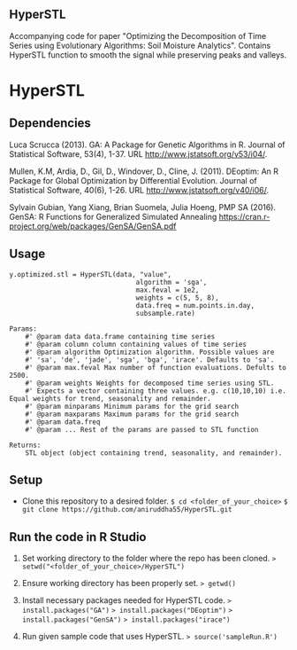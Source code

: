 HyperSTL
---

Accompanying code for paper "Optimizing the Decomposition of Time Series using Evolutionary Algorithms: Soil Moisture Analytics". Contains HyperSTL function to smooth the signal while preserving peaks and valleys.

# HyperSTL

## Dependencies

Luca Scrucca (2013). GA: A Package for Genetic Algorithms in R.
  Journal of Statistical Software, 53(4), 1-37. URL
  http://www.jstatsoft.org/v53/i04/.

Mullen, K.M, Ardia, D., Gil, D., Windover, D., Cline, J. (2011). DEoptim: An R Package for
    Global Optimization by Differential Evolution. Journal of Statistical Software, 40(6), 1-26. URL
    http://www.jstatsoft.org/v40/i06/.

Sylvain Gubian, Yang Xiang, Brian Suomela, Julia Hoeng, PMP SA (2016). GenSA: R Functions for Generalized Simulated Annealing
    https://cran.r-project.org/web/packages/GenSA/GenSA.pdf

## Usage

```
y.optimized.stl = HyperSTL(data, "value", 
                                algorithm = 'sga', 
                                max.feval = 1e2,
                                weights = c(5, 5, 8), 
                                data.freq = num.points.in.day, 
                                subsample.rate)

Params:
    #' @param data data.frame containing time series
    #' @param column column containing values of time series
    #' @param algorithm Optimization algorithm. Possible values are 
    #' 'sa', 'de', 'jade', 'sga', 'bga', 'irace'. Defaults to 'sa'.
    #' @param max.feval Max number of function evaluations. Defults to 2500.
    #' @param weights Weights for decomposed time series using STL. 
    #' Expects a vector containing three values. e.g. c(10,10,10) i.e. Equal weights for trend, seasonality and remainder.
    #' @param minparams Minimum params for the grid search
    #' @param maxparams Maximum params for the grid search
    #' @param data.freq 
    #' @param ... Rest of the params are passed to STL function

Returns:
    STL object (object containing trend, seasonality, and remainder).
```

## Setup

* Clone this repository to a desired folder.
`$ cd <folder_of_your_choice>`
`$ git clone https://github.com/aniruddha55/HyperSTL.git`

## Run the code in R Studio

1. Set working directory to the folder where the repo has been cloned.
`> setwd("<folder_of_your_choice>/HyperSTL")`

2. Ensure working directory has been properly set.
`> getwd()`

3. Install necessary packages needed for HyperSTL code.
`> install.packages("GA")`
`> install.packages("DEoptim")`
`> install.packages("GenSA")`
`> install.packages("irace")`

4. Run given sample code that uses HyperSTL.
`> source('sampleRun.R')`
